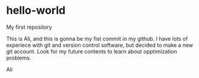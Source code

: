 # hello-world
My first repository

This is Ali, and this is gonna be my fist commit in my github. I have lots of experiece with git and version control software, but decided to make a new git account. Look for my future contents to learn about opptimization problems.

Ali